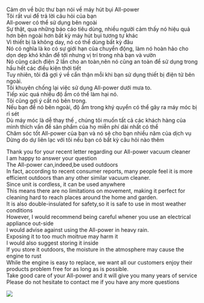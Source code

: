 Cảm ơn về bức thư bạn nói về máy hút bụi All-power <br> 
Tôi rất vui để trả lời câu hỏi của bạn <br>
All-power có thể sử dụng bên ngoài <br>
Sự thật, qua những báo cáo tiêu dùng, nhiều người cảm thấy nó hiệu quả hơn bên ngoài hơn bất kỳ máy hút bụi tương tự khác <br>
Vì thiết bị là không day, nó có thể dùng bất kỳ đâu <br>
Nó có nghĩa là ko có sự giới hạn của chuyển động, làm nó hoàn hảo cho dọn dẹp khó khăn để tới nhưng vị trí trong nhà bạn và vườn <br>
Nó cũng cách điện 2 lần cho an toàn,nên nó cũng an toàn để sử dụng trong hầu hết các điều kiện thời tiết <br>
Tuy nhiên, tôi đã gợi ý về cẩn thận mỗi khi bạn sử dụng thiết bị điện tử bên ngoài. <br>
Tôi khuyên chống lại việc sử dụng All-power dưới mưa to. <br>
Tiếp xúc quá nhiều độ ẩm có thể làm hại nó. <br>
Tôi cũng gợi ý cất nó bên trong. <br>
Nếu bạn để nó bên ngoài, độ ẩm trong khý quyển có thể gây ra máy móc bị rỉ sét <br>
Dù máy móc là dễ thay thế , chúng tôi muốn tất cả các khách hàng của mình thích vấn đề sản phẩm của họ miễn phí dài nhất có thể <br>
Chăm sóc tốt All-power của bạn và nó sẽ cho bạn nhiều năm của dịch vụ <br>
Dừng do dự liên lạc với tôi nếu bạn có bất kỳ câu hỏi nào thêm <br>

Thank you for your recent letter regarding our All-power vacuum cleaner <br>
I am happy to answer your question <br>
The All-power can,indeed,be used outdoors <br>
In fact, according to recent consumer reports, many people feel it is more efficient outdoors than any other similar vacuum cleaner. <br>
Since unit is cordless, it can be used anywhere <br>
This means there are no limitations on movement, making it perfect for cleaning hard to reach places around the home and garden. <br>
It is also double-insulated for safety,so it is safe to use in most weather conditions <br>
However, I would recommend being careful whener you use an electrical appliance out-side <br>
I would advise against using the All-power in heavy rain. <br>
Exposing it to too much moitrue may harm it <br> 
I would also suggest storing it inside <br>
If you store it outdoors, the moisture in the atmosphere may cause the engine to rust <br>
While the engine is easy to replace, we want all our customers enjoy their products problem free for as long as is possible. <br>
Take good care of your All-power and it will give you many years of service <br>
Please do not hesitate to contact me if you have any more questions <br>

<img src="https://i.imgur.com/oBqve3v.png" />



